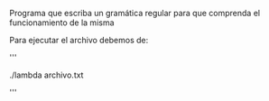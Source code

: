 Programa que escriba un gramática regular para que comprenda el
funcionamiento de la misma

Para ejecutar el archivo debemos de: 

'''

./lambda archivo.txt

'''
